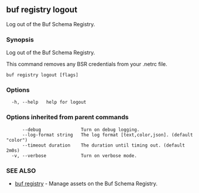 ## buf registry logout

Log out of the Buf Schema Registry.

### Synopsis

Log out of the Buf Schema Registry.

This command removes any BSR credentials from your .netrc file.

```
buf registry logout [flags]
```

### Options

```
  -h, --help   help for logout
```

### Options inherited from parent commands

```
      --debug               Turn on debug logging.
      --log-format string   The log format [text,color,json]. (default "color")
      --timeout duration    The duration until timing out. (default 2m0s)
  -v, --verbose             Turn on verbose mode.
```

### SEE ALSO

* [buf registry](buf-registry.md)	 - Manage assets on the Buf Schema Registry.
